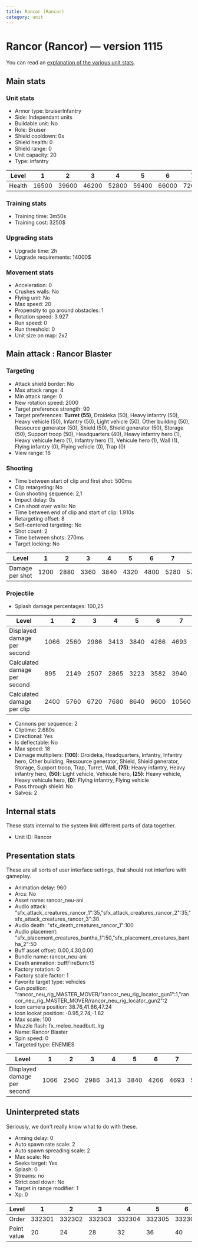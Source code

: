 ```yaml
---
title: Rancor (Rancor)
category: unit
---
```


# Rancor (Rancor) — version 1115

You can read an [explanation  of the various unit stats](unitexplained.md).

## Main stats

### Unit stats

  * Armor type: bruiserInfantry
  * Side: Independant units
  * Buildable unit: No
  * Role: Bruiser
  * Shield cooldown: 0s
  * Shield health: 0
  * Shield range: 0
  * Unit capacity: 20
  * Type: infantry

|Level |1    |2    |3    |4    |5    |6    |7    |8    |9    |10   |
|------|-----|-----|-----|-----|-----|-----|-----|-----|-----|-----|
|Health|16500|39600|46200|52800|59400|66000|72600|79200|85800|99000|


### Training stats

  * Training time: 3m50s
  * Training cost: 3250$

### Upgrading stats

  * Upgrade time: 2h
  * Upgrade requirements: 14000$

### Movement stats

  * Acceleration: 0
  * Crushes walls: No
  * Flying unit: No
  * Max speed: 20
  * Propensity to go around obstacles: 1
  * Rotation speed: 3.927
  * Run speed: 0
  * Run threshold: 0
  * Unit size on map: 2x2

## Main attack : Rancor Blaster

### Targeting

  * Attack shield border: No
  * Max attack range: 4
  * Min attack range: 0
  * New rotation speed: 2000
  * Target preference strength: 90
  * Target preferences: **Turret (55)**, Droideka (50), Heavy infantry (50), Heavy vehicle (50), Infantry (50), Light vehicle (50), Other building (50), Ressource generator (50), Shield (50), Shield generator (50), Storage (50), Support troop (50), Headquarters (40), Heavy infantry hero (1), Heavy vehicule hero (1), Infantry hero (1), Vehicule hero (1), Wall (1), Flying infantry (0), Flying vehicle (0), Trap (0)
  * View range: 16

### Shooting

  * Time between start of clip and first shot: 500ms
  * Clip retargeting: No
  * Gun shooting sequence: 2,1
  * Impact delay: 0s
  * Can shoot over walls: No
  * Time between end of clip and start of clip: 1.910s
  * Retargeting offset: 8
  * Self-centered targeting: No
  * Shot count: 2
  * Time between shots: 270ms
  * Target locking: No

|Level          |1   |2   |3   |4   |5   |6   |7   |8   |9   |10  |
|---------------|----|----|----|----|----|----|----|----|----|----|
|Damage per shot|1200|2880|3360|3840|4320|4800|5280|5760|6240|7200|


### Projectile

  * Splash damage percentages: 100,25

|Level                       |1   |2   |3   |4   |5   |6   |7    |8    |9    |10   |
|----------------------------|----|----|----|----|----|----|-----|-----|-----|-----|
|Displayed damage per second |1066|2560|2986|3413|3840|4266|4693 |5120 |5546 |6400 |
|Calculated damage per second|895 |2149|2507|2865|3223|3582|3940 |4298 |4656 |5373 |
|Calculated damage per clip  |2400|5760|6720|7680|8640|9600|10560|11520|12480|14400|


  * Cannons per sequence: 2
  * Cliptime: 2.680s
  * Directional: Yes
  * Is deflectable: No
  * Max speed: 18
  * Damage multipliers: **(100)**: Droideka, Headquarters, Infantry, Infantry hero, Other building, Ressource generator, Shield, Shield generator, Storage, Support troop, Trap, Turret, Wall, **(75)**: Heavy infantry, Heavy infantry hero, **(50)**: Light vehicle, Vehicule hero, **(25)**: Heavy vehicle, Heavy vehicule hero, **(0)**: Flying infantry, Flying vehicle
  * Pass through shield: No
  * Salvos: 2

## Internal stats

These stats internal to the system link different parts of data together.

  * Unit ID: Rancor

## Presentation stats

These are all sorts of user interface settings, that should not interfere with gameplay.

  * Animation delay: 960
  * Arcs: No
  * Asset name: rancor_neu-ani
  * Audio attack: "sfx_attack_creatures_rancor_1":35,"sfx_attack_creatures_rancor_2":35,"sfx_attack_creatures_rancor_3":30
  * Audio death: "sfx_death_creatures_rancor_1":100
  * Audio placement: "sfx_placement_creatures_bantha_1":50,"sfx_placement_creatures_bantha_2":50
  * Buff asset offset: 0.00,4.30,0.00
  * Bundle name: rancor_neu-ani
  * Death animation: buffFireBurn:15
  * Factory rotation: 0
  * Factory scale factor: 1
  * Favorite target type: vehicles
  * Gun position: "rancor_neu_rig_MASTER_MOVER/"rancor_neu_rig_locator_gun1":1,"rancor_neu_rig_MASTER_MOVER/rancor_neu_rig_locator_gun2":2
  * Icon camera position: 38.76,41.86,47.24
  * Icon lookat position: -0.95,2.74,-1.82
  * Max scale: 100
  * Muzzle flash: fx_melee_headbutt_lrg
  * Name: Rancor Blaster
  * Spin speed: 0
  * Targeted type: ENEMIES

|Level                      |1   |2   |3   |4   |5   |6   |7   |8   |9   |10  |
|---------------------------|----|----|----|----|----|----|----|----|----|----|
|Displayed damage per second|1066|2560|2986|3413|3840|4266|4693|5120|5546|6400|


## Uninterpreted stats

Seriously, we don't really know what to do with these.

  * Arming delay: 0
  * Auto spawn rate scale: 2
  * Auto spawn spreading scale: 2
  * Max scale: No
  * Seeks target: Yes
  * Splash: 0
  * Streams: no
  * Strict cool down: No
  * Target in range modifier: 1
  * Xp: 0

|Level      |1     |2     |3     |4     |5     |6     |7     |8     |9     |10    |
|-----------|------|------|------|------|------|------|------|------|------|------|
|Order      |332301|332302|332303|332304|332305|332306|332307|332308|332309|332310|
|Point value|20    |24    |28    |32    |36    |40    |44    |48    |52    |60    |



